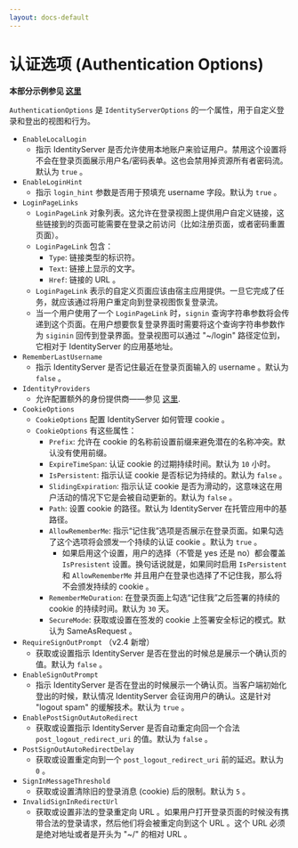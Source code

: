 ```yaml
---
layout: docs-default
---
```


# 认证选项 (Authentication Options)

**本部分示例参见 [这里](https://github.com/IdentityServer/IdentityServer3.Samples/tree/master/source/CustomUserService)**

 `AuthenticationOptions` 是 `IdentityServerOptions` 的一个属性，用于自定义登录和登出的视图和行为。

* `EnableLocalLogin`
    * 指示 IdentityServer 是否允许使用本地账户来验证用户。禁用这个设置将不会在登录页面展示用户名/密码表单。这也会禁用掉资源所有者密码流。默认为 `true` 。
* `EnableLoginHint`
    * 指示 `login_hint` 参数是否用于预填充 username 字段。默认为 `true` 。
* `LoginPageLinks`
    * `LoginPageLink` 对象列表。这允许在登录视图上提供用户自定义链接，这些链接到的页面可能需要在登录之前访问（比如注册页面，或者密码重置页面）。
    * `LoginPageLink` 包含：
        * `Type`: 链接类型的标识符。
        * `Text`: 链接上显示的文字。
        * `Href`: 链接的 URL 。
    * `LoginPageLink` 表示的自定义页面应该由宿主应用提供。一旦它完成了任务，就应该通过将用户重定向到登录视图恢复登录流。
    * 当一个用户使用了一个 `LoginPageLink` 时，`signin` 查询字符串参数将会传递到这个页面。在用户想要恢复登录界面时需要将这个查询字符串参数作为 `siginin` 回传到登录界面。登录视图可以通过 "~/login" 路径定位到，它相对于 IdentityServer 的应用基地址。
* `RememberLastUsername`
    * 指示 IdentityServer 是否记住最近在登录页面输入的 username 。默认为 `false` 。
* `IdentityProviders`
    * 允许配置额外的身份提供商——参见 [这里](identityProviders.html).
* `CookieOptions`
    * `CookieOptions` 配置 IdentityServer 如何管理 cookie 。
    * `CookieOptions` 有这些属性：
        * `Prefix`: 允许在 cookie 的名称前设置前缀来避免潜在的名称冲突。默认没有使用前缀。
        * `ExpireTimeSpan`: 认证 cookie 的过期持续时间。默认为 `10` 小时。
        * `IsPersistent`: 指示认证 cookie 是否标记为持续的。默认为 `false` 。
        * `SlidingExpiration`: 指示认证 cookie 是否为滑动的，这意味这在用户活动的情况下它是会被自动更新的。默认为 `false` 。
        * `Path`: 设置 cookie 的路径。默认为 IdentityServer 在托管应用中的基路径。
        * `AllowRememberMe`: 指示“记住我”选项是否展示在登录页面。如果勾选了这个选项将会颁发一个持续的认证 cookie 。默认为 `true` 。
          * 如果启用这个设置，用户的选择（不管是 yes 还是 no）都会覆盖 `IsPresistent` 设置。换句话说就是，如果同时启用 `IsPersistent` 和 `AllowRememberMe` 并且用户在登录也选择了不记住我，那么将不会颁发持续的 cookie 。
        * `RememberMeDuration`: 在登录页面上勾选“记住我”之后签署的持续的 cookie 的持续时间。默认为 `30` 天。
        * `SecureMode`: 获取或设置在签发的 cookie 上签署安全标记的模式。默认为 SameAsRequest 。
* `RequireSignOutPrompt` （v2.4 新增）
    * 获取或设置指示 IdentityServer 是否在登出的时候总是展示一个确认页的值。默认为 `false` 。
* `EnableSignOutPrompt`
    * 指示 IdentityServer 是否在登出的时候展示一个确认页。当客户端初始化登出的时候，默认情况 IdentityServer 会征询用户的确认。这是针对 "logout spam" 的缓解技术。默认为 `true` 。
* `EnablePostSignOutAutoRedirect`
    * 获取或设置指示 IdentityServer 是否自动重定向回一个合法 `post_logout_redirect_uri` 的值。默认为 `false` 。
* `PostSignOutAutoRedirectDelay`
    * 获取或设置重定向到一个 `post_logout_redirect_uri` 前的延迟。默认为 `0` 。
* `SignInMessageThreshold`
    * 获取或设置清除旧的登录消息 (cookie) 后的限制。默认为 `5` 。
* `InvalidSignInRedirectUrl`
    * 获取或设置非法的登录重定向 URL 。如果用户打开登录页面的时候没有携带合法的登录请求，然后他们将会被重定向到这个 URL 。这个 URL 必须是绝对地址或者是开头为 "~/" 的相对 URL 。
